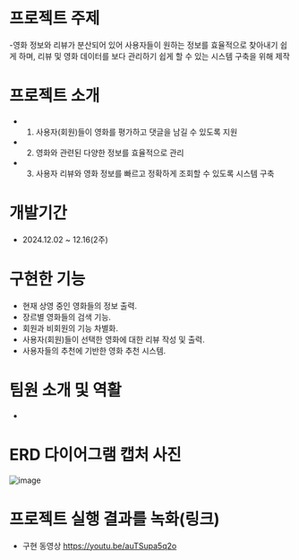 # 프로젝트 주제
  -영화 정보와 리뷰가 분산되어 있어 사용자들이 원하는 정보를 효율적으로 찾아내기 쉽게
   하며, 리뷰 및 영화 데이터를 보다 관리하기 쉽게 할 수 있는 시스템 구축을 위해 제작
  
# 프로젝트 소개
  - 1. 사용자(회원)들이 영화를 평가하고 댓글을 남길 수 있도록 지원
  - 2. 영화와 관련된 다양한 정보를 효율적으로 관리
  - 3. 사용자 리뷰와 영화 정보를 빠르고 정확하게 조회할 수 있도록 시스템 구축
  
# 개발기간
  - 2024.12.02 ~ 12.16(2주)
  
# 구현한 기능
  - 현재 상영 중인 영화들의 정보 출력.
  - 장르별 영화들의 검색 기능.
  - 회원과 비회원의 기능 차별화.
  - 사용자(회원)들이 선택한 영화에 대한 리뷰 작성 및 출력.
  - 사용자들의 추천에 기반한 영화 추천 시스템.

# 팀원 소개 및 역활
  -
  
# ERD 다이어그램 캡처 사진

![image](https://github.com/user-attachments/assets/1481c9c2-7629-4585-a769-4f11a82335bd)

# 프로젝트 실행 결과를 녹화(링크)
  - 구현 동영상 <https://youtu.be/auTSupa5q2o>
